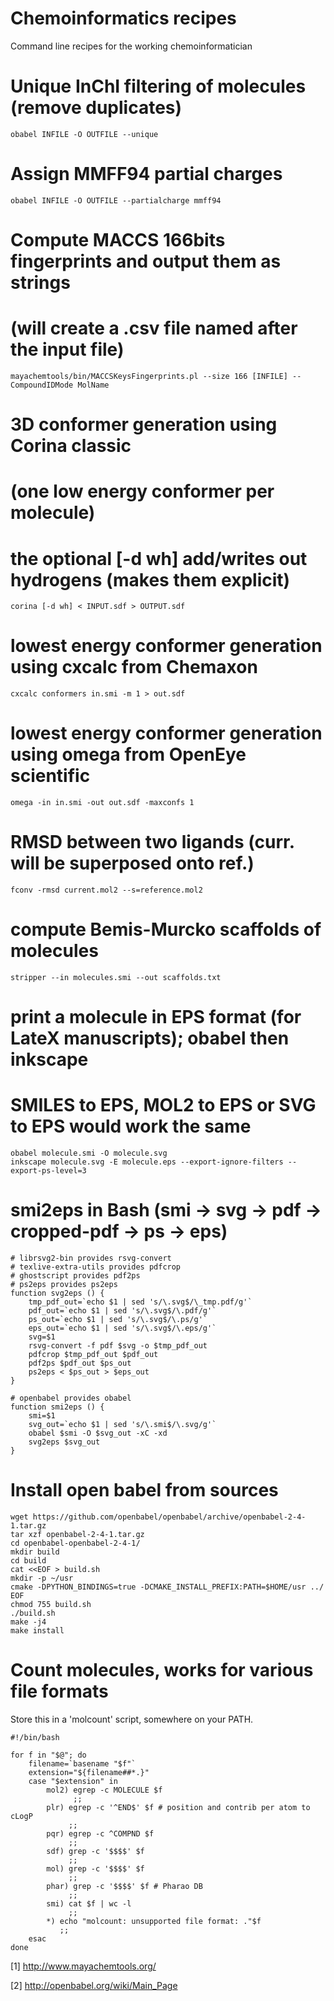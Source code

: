 # Chemoinformatics recipes
Command line recipes for the working chemoinformatician

# Unique InChI filtering of molecules (remove duplicates)

    obabel INFILE -O OUTFILE --unique

# Assign MMFF94 partial charges

    obabel INFILE -O OUTFILE --partialcharge mmff94

# Compute MACCS 166bits fingerprints and output them as strings
# (will create a .csv file named after the input file)

    mayachemtools/bin/MACCSKeysFingerprints.pl --size 166 [INFILE] --CompoundIDMode MolName

# 3D conformer generation using Corina classic
# (one low energy conformer per molecule)
# the optional [-d wh] add/writes out hydrogens (makes them explicit)

    corina [-d wh] < INPUT.sdf > OUTPUT.sdf
    
# lowest energy conformer generation using cxcalc from Chemaxon

    cxcalc conformers in.smi -m 1 > out.sdf

# lowest energy conformer generation using omega from OpenEye scientific

    omega -in in.smi -out out.sdf -maxconfs 1

# RMSD between two ligands (curr. will be superposed onto ref.)

    fconv -rmsd current.mol2 --s=reference.mol2

# compute Bemis-Murcko scaffolds of molecules

    stripper --in molecules.smi --out scaffolds.txt

# print a molecule in EPS format (for LateX manuscripts); obabel then inkscape
# SMILES to EPS, MOL2 to EPS or SVG to EPS would work the same

    obabel molecule.smi -O molecule.svg
    inkscape molecule.svg -E molecule.eps --export-ignore-filters --export-ps-level=3

# smi2eps in Bash (smi -> svg -> pdf -> cropped-pdf -> ps -> eps)

```
# librsvg2-bin provides rsvg-convert
# texlive-extra-utils provides pdfcrop
# ghostscript provides pdf2ps
# ps2eps provides ps2eps
function svg2eps () {
    tmp_pdf_out=`echo $1 | sed 's/\.svg$/\_tmp.pdf/g'`
    pdf_out=`echo $1 | sed 's/\.svg$/\.pdf/g'`
    ps_out=`echo $1 | sed 's/\.svg$/\.ps/g'`
    eps_out=`echo $1 | sed 's/\.svg$/\.eps/g'`
    svg=$1
    rsvg-convert -f pdf $svg -o $tmp_pdf_out
    pdfcrop $tmp_pdf_out $pdf_out
    pdf2ps $pdf_out $ps_out
    ps2eps < $ps_out > $eps_out
}
```

```
# openbabel provides obabel
function smi2eps () {
    smi=$1
    svg_out=`echo $1 | sed 's/\.smi$/\.svg/g'`
    obabel $smi -O $svg_out -xC -xd
    svg2eps $svg_out
}
```

# Install open babel from sources

    wget https://github.com/openbabel/openbabel/archive/openbabel-2-4-1.tar.gz
    tar xzf openbabel-2-4-1.tar.gz
    cd openbabel-openbabel-2-4-1/
    mkdir build
    cd build
    cat <<EOF > build.sh
    mkdir -p ~/usr
    cmake -DPYTHON_BINDINGS=true -DCMAKE_INSTALL_PREFIX:PATH=$HOME/usr ../
    EOF
    chmod 755 build.sh
    ./build.sh
    make -j4
    make install
    
# Count molecules, works for various file formats

Store this in a 'molcount' script, somewhere on your PATH.

```
#!/bin/bash

for f in "$@"; do
    filename=`basename "$f"`
    extension="${filename##*.}"
    case "$extension" in
        mol2) egrep -c MOLECULE $f
              ;;
        plr) egrep -c '^END$' $f # position and contrib per atom to cLogP
             ;;
        pqr) egrep -c ^COMPND $f
             ;;
        sdf) grep -c '$$$$' $f
             ;;
        mol) grep -c '$$$$' $f
             ;;
        phar) grep -c '$$$$' $f # Pharao DB
             ;;
        smi) cat $f | wc -l
             ;;
        *) echo "molcount: unsupported file format: ."$f
           ;;
    esac
done
```

[1] http://www.mayachemtools.org/

[2] http://openbabel.org/wiki/Main_Page
